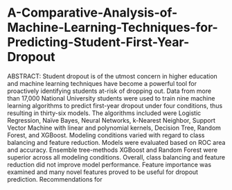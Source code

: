 # A-Comparative-Analysis-of-Machine-Learning-Techniques-for-Predicting-Student-First-Year-Dropout
ABSTRACT: Student dropout is of the utmost concern in higher education and machine learning techniques have become a powerful tool for proactively identifying students at-risk of dropping out. Data from more than 17,000 National University students were used to train nine machine learning algorithms to predict first-year dropout under four conditions, thus resulting in thirty-six models. The algorithms included were Logistic Regression, Naïve Bayes, Neural Networks, k-Nearest Neighbor, Support Vector Machine with linear and polynomial kernels, Decision Tree, Random Forest, and XGBoost. Modeling conditions varied with regard to class balancing and feature reduction. Models were evaluated based on ROC area and accuracy. Ensemble tree-methods XGBoost and Random Forest were superior across all modeling conditions. Overall, class balancing and feature reduction did not improve model performance. Feature importance was examined and many novel features proved to be useful for dropout prediction. Recommendations for 
